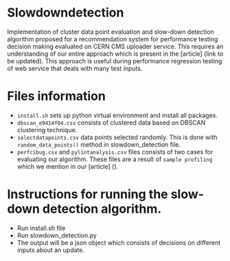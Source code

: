 # Slowdowndetection

Implementation of cluster data point evaluation and slow-down detection algorithm proposed for a recommendation system for performance testing decision making evaluated on CERN CMS uploader service. This requires an understanding of our entire approach which is present in the [article] (link to be updated). This approach is useful during performance regression testing of web service that deals with many test inputs.

# Files information

- `install.sh` sets up python virtual environment and install all packages.
- `dbscan_e9414f04.csv` consists of clustered data based on DBSCAN clustering technique.
- `selectdatapoints.csv` data points selected randomly. This is done with `random_data_points()` method in slowdown_detection file.
- `perfcibug.csv` and `pylintanalysis.csv` files consists of two cases for evaluating our algorithm. These files are a result of `sample profiling` which we mention in our [article] ().

# Instructions for running the slow-down detection algorithm.

- Run install.sh file
- Run slowdown_detection.py
- The output will be a json object which consists of decisions on different inputs about an update.
